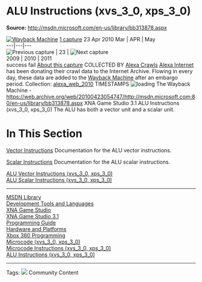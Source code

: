 # ALU Instructions (xvs_3_0, xps_3_0)

**Source:** http://msdn.microsoft.com/en-us/library/bb313878.aspx

[![Wayback Machine](https://web-static.archive.org/_static/images/toolbar/wayback-toolbar-logo-200.png)](https://web.archive.org/web/ "Wayback Machine home page")
[1 capture](https://web.archive.org/web/20100423054747*/http://msdn.microsoft.com/en-us/library/bb313878.aspx "See a list of every capture for this URL")
23 Apr 2010
[ ](https://web.archive.org/web/20100423054747/http://msdn.microsoft.com/en-us/library/bb313878.aspx)
Mar | APR | May  
---|---|---  
![Previous capture](https://web-static.archive.org/_static/images/toolbar/wm_tb_prv_off.png) | 23 | ![Next capture](https://web-static.archive.org/_static/images/toolbar/wm_tb_nxt_off.png)  
2009 | 2010 | 2011  
success
fail
[ ](https://web.archive.org/web/20100423054747/http://msdn.microsoft.com/en-us/library/bb313878.aspx "Share via My Web Archive") [ ](https://archive.org/account/login.php "Sign In") [](https://help.archive.org/help/category/the-wayback-machine/ "Get some help using the Wayback Machine") [](https://web.archive.org/web/20100423054747/http://msdn.microsoft.com/en-us/library/bb313878.aspx#close "Close the toolbar")
[ ](https://web.archive.org/web/20100423054747/http://web.archive.org/screenshot/http://msdn.microsoft.com/en-us/library/bb313878.aspx "screenshot") [ ](https://web.archive.org/web/20100423054747/http://msdn.microsoft.com/en-us/library/bb313878.aspx "video") [](https://web.archive.org/web/20100423054747/http://msdn.microsoft.com/en-us/library/bb313878.aspx "Share on Facebook") [](https://web.archive.org/web/20100423054747/http://msdn.microsoft.com/en-us/library/bb313878.aspx "Share on Twitter")
[About this capture](https://web.archive.org/web/20100423054747/http://msdn.microsoft.com/en-us/library/bb313878.aspx#expand)
COLLECTED BY
[Alexa Crawls](https://archive.org/details/alexacrawls)
[Alexa Internet](http://www.alexa.com/) has been donating their crawl data to the Internet Archive. Flowing in every day, these data are added to the [Wayback Machine](http://web.archive.org/) after an embargo period. 
Collection: [alexa_web_2010](https://archive.org/details/alexa_web_2010)
TIMESTAMPS
![loading](https://web-static.archive.org/_static/images/loading.gif)
The Wayback Machine - https://web.archive.org/web/20100423054747/http://msdn.microsoft.com:80/en-us/library/bb313878.aspx
XNA Game Studio 3.1
ALU Instructions (xvs_3_0, xps_3_0)
The ALU has both a vector unit and a scalar unit. 
# In This Section 

[Vector Instructions](https://web.archive.org/web/20100423054747/http://msdn.microsoft.com/en-us/library/bb313916.aspx) 
    Documentation for the ALU vector instructions. 

[Scalar Instructions](https://web.archive.org/web/20100423054747/http://msdn.microsoft.com/en-us/library/bb313879.aspx) 
    Documentation for the ALU scalar instructions.
  
[ALU Vector Instructions (xvs_3_0, xps_3_0)](https://web.archive.org/web/20100423054747/http://msdn.microsoft.com/en-us/library/bb313916.aspx)  
[ALU Scalar Instructions (xvs_3_0, xps_3_0)](https://web.archive.org/web/20100423054747/http://msdn.microsoft.com/en-us/library/bb313879.aspx)
* * *
  
[MSDN Library](https://web.archive.org/web/20100423054747/http://msdn.microsoft.com/en-us/library/ms123401.aspx)  
[Development Tools and Languages](https://web.archive.org/web/20100423054747/http://msdn.microsoft.com/en-us/library/aa187916.aspx)  
[XNA Game Studio](https://web.archive.org/web/20100423054747/http://msdn.microsoft.com/en-us/library/aa468128.aspx)  
[XNA Game Studio 3.1](https://web.archive.org/web/20100423054747/http://msdn.microsoft.com/en-us/library/bb200104.aspx)  
[Programming Guide](https://web.archive.org/web/20100423054747/http://msdn.microsoft.com/en-us/library/bb198548.aspx)  
[Hardware and Platforms](https://web.archive.org/web/20100423054747/http://msdn.microsoft.com/en-us/library/bb975657.aspx)  
[Xbox 360 Programming](https://web.archive.org/web/20100423054747/http://msdn.microsoft.com/en-us/library/bb417501.aspx)  
[Microcode (xvs_3_0, xps_3_0)](https://web.archive.org/web/20100423054747/http://msdn.microsoft.com/en-us/library/bb313877.aspx)  
[Microcode Instructions (xvs_3_0, xps_3_0)](https://web.archive.org/web/20100423054747/http://msdn.microsoft.com/en-us/library/bb313961.aspx)  
[ALU Instructions (xvs_3_0, xps_3_0)](https://web.archive.org/web/20100423054747/http://msdn.microsoft.com/en-us/library/bb313878.aspx)
* * *
Tags: 
![](https://web.archive.org/web/20100423054747im_/http://i.msdn.microsoft.com/Global/Images/wiki.gif)
Community Content
